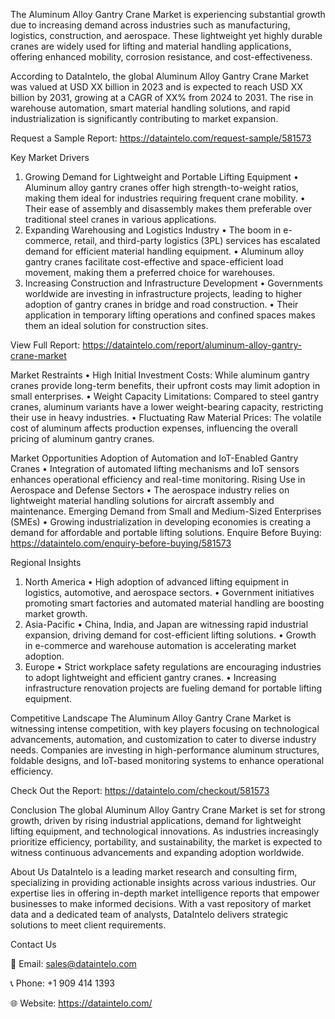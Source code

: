 The Aluminum Alloy Gantry Crane Market is experiencing substantial growth due to increasing demand across industries such as manufacturing, logistics, construction, and aerospace. These lightweight yet highly durable cranes are widely used for lifting and material handling applications, offering enhanced mobility, corrosion resistance, and cost-effectiveness.

According to DataIntelo, the global Aluminum Alloy Gantry Crane Market was valued at USD XX billion in 2023 and is expected to reach USD XX billion by 2031, growing at a CAGR of XX% from 2024 to 2031. The rise in warehouse automation, smart material handling solutions, and rapid industrialization is significantly contributing to market expansion.

Request a Sample Report: https://dataintelo.com/request-sample/581573

Key Market Drivers
1. Growing Demand for Lightweight and Portable Lifting Equipment
•	Aluminum alloy gantry cranes offer high strength-to-weight ratios, making them ideal for industries requiring frequent crane mobility.
•	Their ease of assembly and disassembly makes them preferable over traditional steel cranes in various applications.
2. Expanding Warehousing and Logistics Industry
•	The boom in e-commerce, retail, and third-party logistics (3PL) services has escalated demand for efficient material handling equipment.
•	Aluminum alloy gantry cranes facilitate cost-effective and space-efficient load movement, making them a preferred choice for warehouses.
3. Increasing Construction and Infrastructure Development
•	Governments worldwide are investing in infrastructure projects, leading to higher adoption of gantry cranes in bridge and road construction.
•	Their application in temporary lifting operations and confined spaces makes them an ideal solution for construction sites.

View Full Report: https://dataintelo.com/report/aluminum-alloy-gantry-crane-market

Market Restraints
•	High Initial Investment Costs: While aluminum gantry cranes provide long-term benefits, their upfront costs may limit adoption in small enterprises.
•	Weight Capacity Limitations: Compared to steel gantry cranes, aluminum variants have a lower weight-bearing capacity, restricting their use in heavy industries.
•	Fluctuating Raw Material Prices: The volatile cost of aluminum affects production expenses, influencing the overall pricing of aluminum gantry cranes.

Market Opportunities
Adoption of Automation and IoT-Enabled Gantry Cranes
•	Integration of automated lifting mechanisms and IoT sensors enhances operational efficiency and real-time monitoring.
Rising Use in Aerospace and Defense Sectors
•	The aerospace industry relies on lightweight material handling solutions for aircraft assembly and maintenance.
Emerging Demand from Small and Medium-Sized Enterprises (SMEs)
•	Growing industrialization in developing economies is creating a demand for affordable and portable lifting solutions.
Enquire Before Buying: https://dataintelo.com/enquiry-before-buying/581573

Regional Insights
1. North America
•	High adoption of advanced lifting equipment in logistics, automotive, and aerospace sectors.
•	Government initiatives promoting smart factories and automated material handling are boosting market growth.
2. Asia-Pacific
•	China, India, and Japan are witnessing rapid industrial expansion, driving demand for cost-efficient lifting solutions.
•	Growth in e-commerce and warehouse automation is accelerating market adoption.
3. Europe
•	Strict workplace safety regulations are encouraging industries to adopt lightweight and efficient gantry cranes.
•	Increasing infrastructure renovation projects are fueling demand for portable lifting equipment.

Competitive Landscape
The Aluminum Alloy Gantry Crane Market is witnessing intense competition, with key players focusing on technological advancements, automation, and customization to cater to diverse industry needs. Companies are investing in high-performance aluminum structures, foldable designs, and IoT-based monitoring systems to enhance operational efficiency.

Check Out the Report: https://dataintelo.com/checkout/581573

Conclusion
The global Aluminum Alloy Gantry Crane Market is set for strong growth, driven by rising industrial applications, demand for lightweight lifting equipment, and technological innovations. As industries increasingly prioritize efficiency, portability, and sustainability, the market is expected to witness continuous advancements and expanding adoption worldwide.

About Us
DataIntelo is a leading market research and consulting firm, specializing in providing actionable insights across various industries. Our expertise lies in offering in-depth market intelligence reports that empower businesses to make informed decisions. With a vast repository of market data and a dedicated team of analysts, DataIntelo delivers strategic solutions to meet client requirements.

Contact Us

📧 Email: sales@dataintelo.com

📞 Phone: +1 909 414 1393

🌐 Website: https://dataintelo.com/

